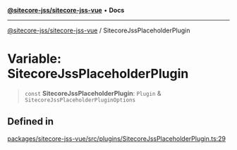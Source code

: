 [**@sitecore-jss/sitecore-jss-vue**](../README.md) • **Docs**

***

[@sitecore-jss/sitecore-jss-vue](../README.md) / SitecoreJssPlaceholderPlugin

# Variable: SitecoreJssPlaceholderPlugin

> `const` **SitecoreJssPlaceholderPlugin**: `Plugin` & `SitecoreJssPlaceholderPluginOptions`

## Defined in

[packages/sitecore-jss-vue/src/plugins/SitecoreJssPlaceholderPlugin.ts:29](https://github.com/Sitecore/jss/blob/e507e97cfa27e316b3c99ba5c513dce49973a5f1/packages/sitecore-jss-vue/src/plugins/SitecoreJssPlaceholderPlugin.ts#L29)
